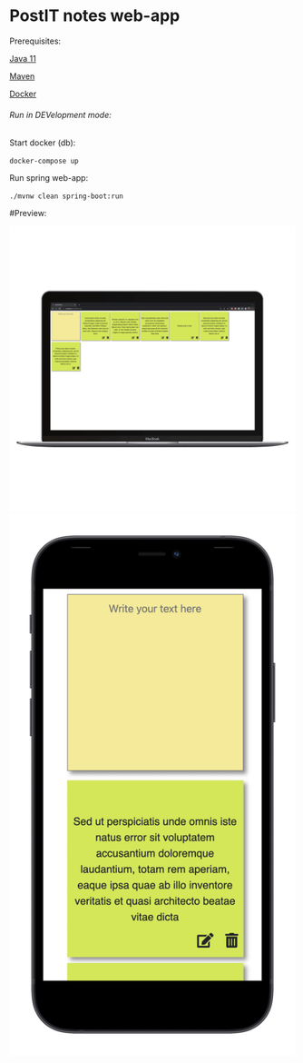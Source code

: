 # PostIT notes web-app

Prerequisites:

[Java 11](https://www.oracle.com/java/technologies/downloads/)

[Maven](https://maven.apache.org/download.cgi)

[Docker](https://www.docker.com/products/personal)

###### Run in DEVelopment mode:

Start docker (db):

`docker-compose up`

Run spring web-app:

`./mvnw clean spring-boot:run
`


#Preview:

![Alt text](docs/web-preview.png)
![Alt text](docs/phone-preview.png)
